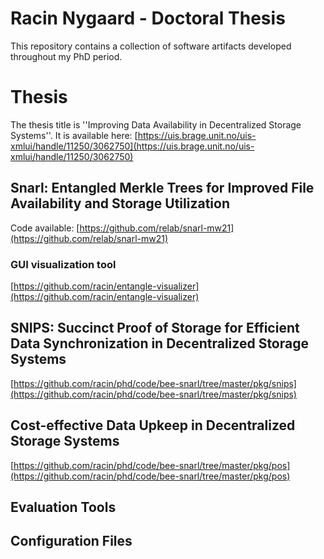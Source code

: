 # Racin Nygaard - Doctoral Thesis
This repository contains a collection of software artifacts developed throughout my PhD period.

# Thesis
The thesis title is ''Improving Data Availability in Decentralized Storage Systems''.
It is available here: [https://uis.brage.unit.no/uis-xmlui/handle/11250/3062750](https://uis.brage.unit.no/uis-xmlui/handle/11250/3062750)

## Snarl: Entangled Merkle Trees for Improved File Availability and Storage Utilization
Code available: [https://github.com/relab/snarl-mw21](https://github.com/relab/snarl-mw21)

### GUI visualization tool
[https://github.com/racin/entangle-visualizer](https://github.com/racin/entangle-visualizer)


## SNIPS: Succinct Proof of Storage for Efficient Data Synchronization in Decentralized Storage Systems

[https://github.com/racin/phd/code/bee-snarl/tree/master/pkg/snips](https://github.com/racin/phd/code/bee-snarl/tree/master/pkg/snips)

## Cost-effective Data Upkeep in Decentralized Storage Systems
[https://github.com/racin/phd/code/bee-snarl/tree/master/pkg/pos](https://github.com/racin/phd/code/bee-snarl/tree/master/pkg/pos)

## Evaluation Tools


## Configuration Files
